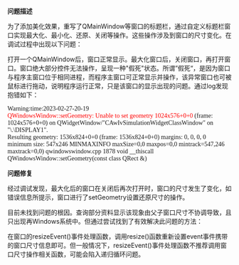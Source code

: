 **问题描述**

为了添加美化效果，重写了QMainWindow等窗口的标题栏，通过自定义标题栏窗口实现最大化、最小化、还原、关闭等操作。这些操作涉及到窗口的尺寸变化。在调试过程中出现以下问题：

打开一个QMainWindow后，窗口正常显示。最大化窗口后，关闭窗口，再打开窗口。窗口绝大部分控件无法操作，呈现一种"假死"状态。所谓”假死“，是因为窗口与程序主窗口位于相同进程，而程序主窗口可正常显示并操作，该异常窗口也可被鼠标进行拖动，说明程序运行正常，只是该窗口的显示出现的问题。通过log发现抱错如下：

<font face=Consolas>    Warning:time:2023-02-27-20-19 <br><font color=red>QWindowsWindow::setGeometry: Unable to set geometry 1024x576+0+0</font> (frame: 1024x576+0+0) on QWidgetWindow/"CAwIvSimulationWidgetClassWindow" on "\\.\DISPLAY1". <br>Resulting geometry: 1536x824+0+0 (frame: 1536x824+0+0) margins: 0, 0, 0, 0 minimum size: 547x246 MINMAXINFO maxSize=0,0 maxpos=0,0 mintrack=547,246 maxtrack=0,0)  qwindowswindow.cpp  1878  void __thiscall QWindowsWindow::setGeometry(const class QRect &)</font><br>



**问题修复**

经过调试发现，最大化后的窗口在关闭后再次打开时，窗口的尺寸发生了变化，如错误信息所提示，窗口进行了setGeometry设置还原尺寸的操作。

目前未找到问题的根因。查询部分资料显示该现象由父子窗口尺寸不协调导致，且只出现再Windows系统中。但通过尝试找到了有效解决此问题的方法：

在窗口的resizeEvent()事件处理函数，调用resize()函数重新设置event事件携带的窗口尺寸信息即可。但一般情况下，resizeEvent()事件处理函数不推荐调用窗口尺寸操作相关函数，可能会陷入递归循环问题。